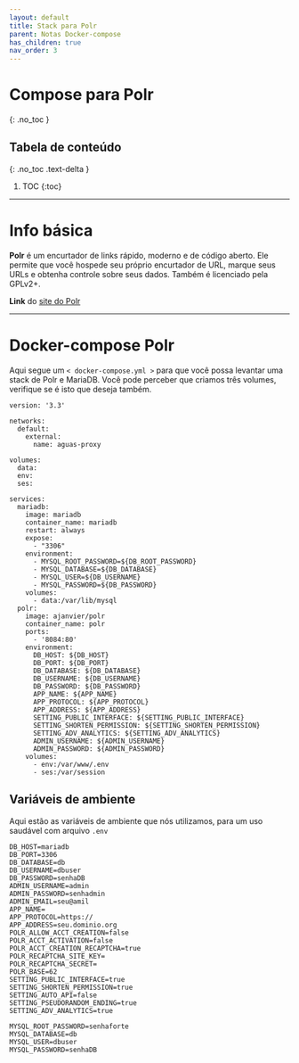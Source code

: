 ```yaml
---
layout: default
title: Stack para Polr
parent: Notas Docker-compose
has_children: true
nav_order: 3
---
```


# Compose para Polr
{: .no_toc }

## Tabela de conteúdo
{: .no_toc .text-delta }

1. TOC
{:toc}

---

# Info básica
**Polr** é um encurtador de links rápido, moderno e de código aberto. Ele permite que você hospede seu próprio encurtador de URL, marque seus URLs e obtenha controle sobre seus dados. Também é licenciado pela GPLv2+.

**Link** do [site do Polr](https://polrproject.org/)

---

# Docker-compose Polr

Aqui segue um `< docker-compose.yml >` para que você possa levantar uma stack de Polr e MariaDB. Você pode perceber que criamos três volumes, verifique se é isto que deseja também.

<div class="code-example" markdown="1">

```
version: '3.3'

networks:
  default:
    external:
      name: aguas-proxy

volumes:
  data:
  env:
  ses:

services:
  mariadb:
    image: mariadb
    container_name: mariadb
    restart: always
    expose:
      - "3306"
    environment:
      - MYSQL_ROOT_PASSWORD=${DB_ROOT_PASSWORD}
      - MYSQL_DATABASE=${DB_DATABASE}
      - MYSQL_USER=${DB_USERNAME}
      - MYSQL_PASSWORD=${DB_PASSWORD}
    volumes:
      - data:/var/lib/mysql
  polr:
    image: ajanvier/polr
    container_name: polr
    ports:
      - '8084:80'
    environment:
      DB_HOST: ${DB_HOST}
      DB_PORT: ${DB_PORT}
      DB_DATABASE: ${DB_DATABASE}
      DB_USERNAME: ${DB_USERNAME}
      DB_PASSWORD: ${DB_PASSWORD}
      APP_NAME: ${APP_NAME}
      APP_PROTOCOL: ${APP_PROTOCOL}
      APP_ADDRESS: ${APP_ADDRESS}
      SETTING_PUBLIC_INTERFACE: ${SETTING_PUBLIC_INTERFACE}
      SETTING_SHORTEN_PERMISSION: ${SETTING_SHORTEN_PERMISSION}
      SETTING_ADV_ANALYTICS: ${SETTING_ADV_ANALYTICS}
      ADMIN_USERNAME: ${ADMIN_USERNAME}
      ADMIN_PASSWORD: ${ADMIN_PASSWORD}
    volumes:
      - env:/var/www/.env
      - ses:/var/session
```

</div>

## Variáveis de ambiente
Aqui estão as variáveis de ambiente que nós utilizamos, para um uso saudável com arquivo `.env`

<div class="code-example" markdown="2">

```
DB_HOST=mariadb
DB_PORT=3306
DB_DATABASE=db
DB_USERNAME=dbuser
DB_PASSWORD=senhaDB
ADMIN_USERNAME=admin
ADMIN_PASSWORD=senhadmin
ADMIN_EMAIL=seu@amil
APP_NAME=
APP_PROTOCOL=https://
APP_ADDRESS=seu.dominio.org
POLR_ALLOW_ACCT_CREATION=false
POLR_ACCT_ACTIVATION=false
POLR_ACCT_CREATION_RECAPTCHA=true
POLR_RECAPTCHA_SITE_KEY=
POLR_RECAPTCHA_SECRET=
POLR_BASE=62
SETTING_PUBLIC_INTERFACE=true
SETTING_SHORTEN_PERMISSION=true
SETTING_AUTO_API=false
SETTING_PSEUDORANDOM_ENDING=true
SETTING_ADV_ANALYTICS=true

MYSQL_ROOT_PASSWORD=senhaforte
MYSQL_DATABASE=db
MYSQL_USER=dbuser
MYSQL_PASSWORD=senhaDB
```
</div>
